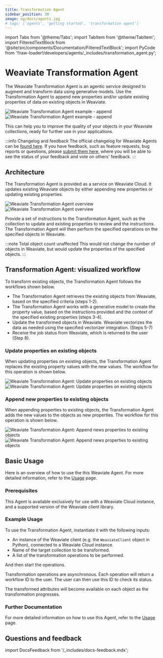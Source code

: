 ```yaml
---
title: Transformation Agent
sidebar_position: 30
image: og/docs/agents.jpg
# tags: ['agents', 'getting started', 'transformation agent']
---
```


import Tabs from '@theme/Tabs';
import TabItem from '@theme/TabItem';
import FilteredTextBlock from '@site/src/components/Documentation/FilteredTextBlock';
import PyCode from '!!raw-loader!/developers/agents/_includes/transformation_agent.py';

# Weaviate Transformation Agent

The Weaviate Transformation Agent is an agentic service designed to augment and transform data using generative models. Use the Transformation Agent to append new properties and/or update existing properties of data on existing objects in Weaviate.

![Weaviate Transformation Agent example - append](../_includes/transformation_agent_append_example_light.png#gh-light-mode-only "Weaviate Transformation Agent example - append")
![Weaviate Transformation Agent example - append](../_includes/transformation_agent_append_example_dark.png#gh-dark-mode-only "Weaviate Transformation Agent example - append")

This can help you to improve the quality of your objects in your Weaviate collections, ready for further use in your applications.

:::info Changelog and feedback
The official changelog for Weaviate Agents can be [found here](https://weaviateagents.featurebase.app/changelog). If you have feedback, such as feature requests, bug reports or questions, please [submit them here](https://weaviateagents.featurebase.app/), where you will be able to see the status of your feedback and vote on others' feedback.
:::

## Architecture

The Transformation Agent is provided as a service on Weaviate Cloud. It updates existing Weaviate objects by either appending new properties or updating existing properties.


![Weaviate Transformation Agent overview](../_includes/transformation_agent_overview_light.png#gh-light-mode-only "Weaviate Transformation Agent overview")
![Weaviate Transformation Agent overview](../_includes/transformation_agent_overview_dark.png#gh-dark-mode-only "Weaviate Transformation Agent overview")

Provide a set of instructions to the Transformation Agent, such as the collection to update and existing properties to review and the instructions. The Transformation Agent will then perform the specified operations on the specified objects in Weaviate.

:::note Total object count unaffected
This would not change the number of objects in Weaviate, but would update the properties of the specified objects.
:::

## Transformation Agent: visualized workflow

To transform existing objects, the Transformation Agent follows the workflows shown below.

- The Transformation Agent retrieves the existing objects from Weaviate, based on the specified criteria (steps 1-2).
- The Transformation Agent works with a generative model to create the property value, based on the instructions provided and the context of the specified existing properties (steps 3-4).
- Update the transformed objects in Weaviate. Weaviate vectorizes the data as needed using the specified vectorizer integration. (Steps 5-7)
- Receive the job status from Weaviate, which is returned to the user (Step 8).

### Update properties on existing objects

When updating properties on existing objects, the Transformation Agent replaces the existing property values with the new values. The workflow for this operation is shown below.

![Weaviate Transformation Agent: Update properties on existing objects](../_includes/transformation_agent_existing_update_light.png#gh-light-mode-only "Weaviate Transformation Agent: Update properties on existing objects")
![Weaviate Transformation Agent: Update properties on existing objects](../_includes/transformation_agent_existing_update_dark.png#gh-dark-mode-only "Weaviate Transformation Agent: Update properties on existing objects")

### Append new properties to existing objects

When appending properties to existing objects, the Transformation Agent adds the new values to the objects as new properties. The workflow for this operation is shown below.

![Weaviate Transformation Agent: Append news properties to existing objects](../_includes/transformation_agent_existing_append_light.png#gh-light-mode-only "Weaviate Transformation Agent: Append news properties to existing objects")
![Weaviate Transformation Agent: Append news properties to existing objects](../_includes/transformation_agent_existing_append_dark.png#gh-dark-mode-only "Weaviate Transformation Agent: Append news properties to existing objects")

## Basic Usage

Here is an overview of how to use the this Weaviate Agent. For more detailed information, refer to the [Usage](./usage.md) page.

### Prerequisites

This Agent is available exclusively for use with a Weaviate Cloud instance, and a supported version of the Weaviate client library.

### Example Usage

To use the Transformation Agent, instantiate it with the following inputs:

- An instance of the Weaviate client (e.g. the `WeaviateClient` object in Python), connected to a Weaviate Cloud instance.
- Name of the target collection to be transformed.
- A list of the transformation operations to be performed.

And then start the operations.

Transformation operations are asynchronous. Each operation will return a workflow ID to the user. The user can then use this ID to check its status.

<Tabs groupId="languages">
    <TabItem value="py_agents" label="Python">
        <FilteredTextBlock
            text={PyCode}
            startMarker="# START SimpleTransformationAgentExample"
            endMarker="# END SimpleTransformationAgentExample"
            language="py"
        />
    </TabItem>

</Tabs>

The transformed attributes will become available on each object as the transformation progresses.

### Further Documentation

For more detailed information on how to use this Agent, refer to the [Usage](./usage.md) page.

## Questions and feedback

import DocsFeedback from '/_includes/docs-feedback.mdx';

<DocsFeedback/>

